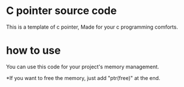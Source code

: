 # C pointer source code
This is a template of c pointer,
Made for your c programming comforts.

# how to use

You can use this code for your project's
memory management.

*If you want to free the memory, just add "ptr(free)" at the end.

